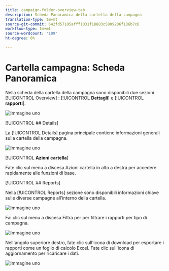 ```yaml
---
title: campaign-folder-overview-tab
description: Scheda Panoramica della cartella della campagna
translation-type: tm+mt
source-git-commit: 642fd57105afff1031f18883c5809206f136b7c6
workflow-type: tm+mt
source-wordcount: '109'
ht-degree: 0%

---
```



# Cartella campagna: Scheda Panoramica

Nella scheda della cartella della campagna sono disponibili due sezioni [!UICONTROL Overview] : [!UICONTROL **Dettagli**] e [!UICONTROL **rapporti**].

![Immagine uno](/help/sky/assets/campaign-folders/campaign-folder-overview-tab/campaign-folder-overview-tab-1.png)

[!UICONTROL ## Details]

La [!UICONTROL Details] pagina principale contiene informazioni generali sulla cartella della campagna.

![Immagine uno](/help/sky/assets/campaign-folders/campaign-folder-overview-tab/campaign-folder-overview-tab-2.png)

[!UICONTROL **Azioni cartella**]

Fate clic sul menu a discesa Azioni cartella in alto a destra per accedere rapidamente alle funzioni di base.

[!UICONTROL ## Reports]

Nella [!UICONTROL Reports] sezione sono disponibili informazioni chiave sulle diverse campagne all’interno della cartella.

![Immagine uno](/help/sky/assets/campaign-folders/campaign-folder-overview-tab/campaign-folder-overview-tab-3.png)

Fai clic sul menu a discesa Filtra per per filtrare i rapporti per tipo di campagna.

![Immagine uno](/help/sky/assets/campaign-folders/campaign-folder-overview-tab/campaign-folder-overview-tab-4.png)

Nell&#39;angolo superiore destro, fate clic sull&#39;icona di download per esportare i rapporti come un foglio di calcolo Excel. Fate clic sull&#39;icona di aggiornamento per ricaricare i dati.

![Immagine uno](/help/sky/assets/campaign-folders/campaign-folder-overview-tab/campaign-folder-overview-tab-5.png)
